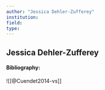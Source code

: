 ```yaml
---
author: "Jessica Dehler-Zufferey"
institution:
field:
type:
---
```


## Jessica Dehler-Zufferey
#### Bibliography:

![[@Cuendet2014-vs]]